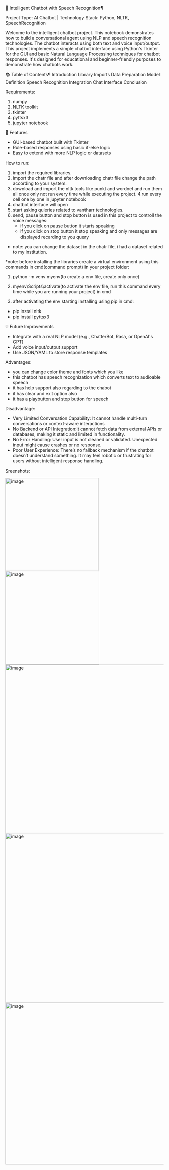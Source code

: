 🤖 Intelligent Chatbot with Speech Recognition¶

Project Type: AI Chatbot | Technology Stack: Python, NLTK, SpeechRecognition

Welcome to the intelligent chatbot project. This notebook demonstrates how to build a conversational agent using NLP and speech recognition technologies. The chatbot interacts using both text and voice input/output.
This project implements a simple chatbot interface using Python's Tkinter for the GUI and basic Natural Language Processing techniques for chatbot responses. It's designed for educational and beginner-friendly purposes to demonstrate how chatbots work.

📚 Table of Contents¶
Introduction
Library Imports
Data Preparation
Model Definition
Speech Recognition Integration
Chat Interface
Conclusion


Requirements:
1. numpy
2. NLTK toolkit
3. tkinter
4. pyttsx3 
5. jupyter notebook

🧰 Features
* GUI-based chatbot built with Tkinter
* Rule-based responses using basic if-else logic
* Easy to extend with more NLP logic or datasets

 How to run:
1. import the required libraries.
2. import the chatr file and after downloading chatr file change the path according to your system.
3. download and import the nltk tools like punkt and wordnet and run them all once only not run every time while executing the project.
4.run every cell one by one in jupyter notebook 
5. chatbot interface will open
6. start asking quieries related to vantharr technologies.
7. send, pause button and stop button is used in this project to controll the voice messages:
   * if you click on pause button it starts speaking
   * if you click on stop button it stop speaking and only messages are displayed recarding to you query

* note: you can change the dataset in the chatr file, i had a dataset related to my institution.


*note: before installing the libraries create a virtual environment using this commands in cmd(command prompt) in your project folder:
1. python -m venv myenv(to create a env file, create only once)
2. myenv\Scripts\activate(to activate the env file, run this command every time while you are running your project) in cmd

3. after activating the env starting installing using pip in cmd:
* pip install nltk
* pip install pyttsx3

💡 Future Improvements
* Integrate with a real NLP model (e.g., ChatterBot, Rasa, or OpenAI's GPT)
* Add voice input/output support
* Use JSON/YAML to store response templates

Advantages:
* you can change color theme and fonts which you like
* this chatbot has speech recognization which converts text to audioable speech
* it has help support also regarding to the chabot
* it has clear and exit option also
* it has a playbutton and stop button for speech

Disadvantage:
* Very Limited Conversation Capability: It cannot handle multi-turn conversations or context-aware interactions
* No Backend or API Integration:It cannot fetch data from external APIs or databases, making it static and limited in functionality.
* No Error Handling: User input is not cleaned or validated. Unexpected input might cause crashes or no response.
* Poor User Experience: There’s no fallback mechanism if the chatbot doesn’t understand something. It may feel robotic or frustrating for users without intelligent response handling.

Sreenshots:

<img width="296" alt="image" src="https://github.com/user-attachments/assets/93d5e2fc-821d-4b28-9d82-6752a87d1ca1" />   
<img width="298" alt="image" src="https://github.com/user-attachments/assets/4ccb31ad-e08b-4652-bd76-bc3cdcb28f47" />
<img width="536" alt="image" src="https://github.com/user-attachments/assets/3f3d4c07-7724-468e-b20d-eb2efbd64ac1" />
<img width="540" alt="image" src="https://github.com/user-attachments/assets/15887af2-b8eb-435e-9c4e-8cc9e3075d59" />
<img width="514" alt="image" src="https://github.com/user-attachments/assets/6adf0e57-1262-4f87-904f-7ce9c39efb5a" />





